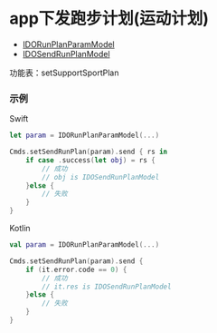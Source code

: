 # app下发跑步计划(运动计划)
* [IDORunPlanParamModel](../model/IDORunPlanParamModel.md)
* [IDOSendRunPlanModel](../model/IDOSendRunPlanModel.md)

功能表：setSupportSportPlan

### 示例

Swift
```swift
let param = IDORunPlanParamModel(...)

Cmds.setSendRunPlan(param).send { rs in
    if case .success(let obj) = rs {
        // 成功
        // obj is IDOSendRunPlanModel
    }else {
        // 失败
    }
}
```

Kotlin
```kotlin
val param = IDORunPlanParamModel(...)

Cmds.setSendRunPlan(param).send {
    if (it.error.code == 0) {
        // 成功
        // it.res is IDOSendRunPlanModel
    }else {
        // 失败
    }
}
```
